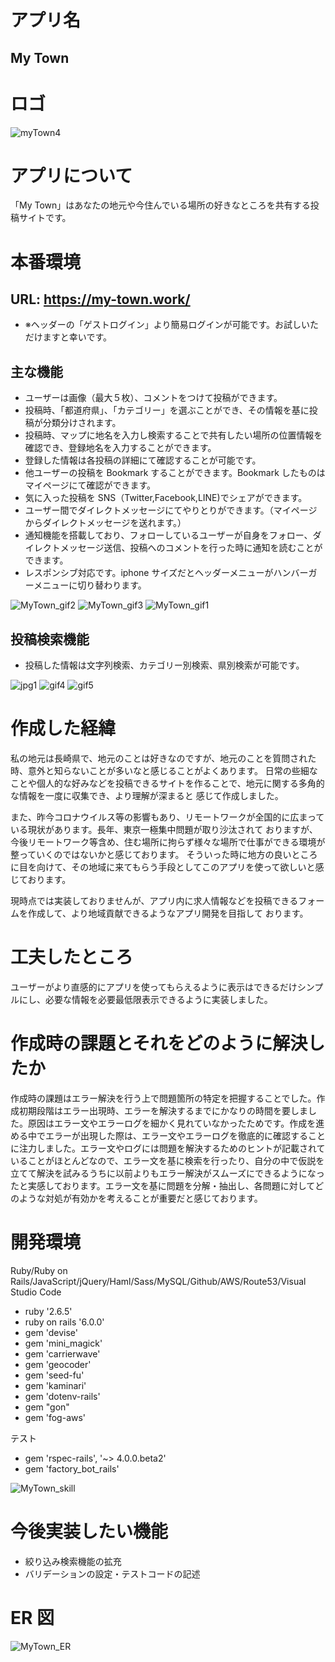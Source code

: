 # アプリ名

## My Town

# ロゴ

![myTown4](https://user-images.githubusercontent.com/66346042/96842708-550daf00-1488-11eb-8193-0f316418a9dc.jpg)

# アプリについて

「My Town」はあなたの地元や今住んでいる場所の好きなところを共有する投稿サイトです。

# 本番環境

## URL: https://my-town.work/

- ※ヘッダーの「ゲストログイン」より簡易ログインが可能です。お試しいただけますと幸いです。

## 主な機能

- ユーザーは画像（最大５枚）、コメントをつけて投稿ができます。
- 投稿時、「都道府県」、「カテゴリー」を選ぶことができ、その情報を基に投稿が分類分けされます。
- 投稿時、マップに地名を入力し検索することで共有したい場所の位置情報を確認でき、登録地名を入力することができます。
- 登録した情報は各投稿の詳細にて確認することが可能です。
- 他ユーザーの投稿を Bookmark することができます。Bookmark したものはマイページにて確認ができます。
- 気に入った投稿を SNS（Twitter,Facebook,LINE)でシェアができます。
- ユーザー間でダイレクトメッセージにてやりとりができます。（マイページからダイレクトメッセージを送れます。）
- 通知機能を搭載しており、フォローしているユーザーが自身をフォロー、ダイレクトメッセージ送信、投稿へのコメントを行った時に通知を読むことができます。
- レスポンシブ対応です。iphone サイズだとヘッダーメニューがハンバーガーメニューに切り替わります。

![MyTown_gif2](https://user-images.githubusercontent.com/66346042/96846885-71601a80-148d-11eb-824f-32dd5a887efa.gif)
![MyTown_gif3](https://user-images.githubusercontent.com/66346042/96847502-3a3e3900-148e-11eb-8f6d-f09578e350bf.gif)
![MyTown_gif1](https://user-images.githubusercontent.com/66346042/96845397-9fdcf600-148b-11eb-971a-0986be09394e.gif)

## 投稿検索機能

- 投稿した情報は文字列検索、カテゴリー別検索、県別検索が可能です。

![jpg1](https://user-images.githubusercontent.com/66346042/89242296-2c6dda00-d63c-11ea-9e31-b430dd97fa27.jpg)
![gif4](https://user-images.githubusercontent.com/66346042/89202005-492ef100-d5ed-11ea-828b-e6f27bbad314.gif)
![gif5](https://user-images.githubusercontent.com/66346042/89202466-f43faa80-d5ed-11ea-9fde-124288e6bddd.gif)

# 作成した経緯

私の地元は長崎県で、地元のことは好きなのですが、地元のことを質問された時、意外と知らないことが多いなと感じることがよくあります。
日常の些細なことや個人的な好みなどを投稿できるサイトを作ることで、地元に関する多角的な情報を一度に収集でき、より理解が深まると
感じて作成しました。

また、昨今コロナウイルス等の影響もあり、リモートワークが全国的に広まっている現状があります。長年、東京一極集中問題が取り沙汰されて
おりますが、今後リモートワーク等含め、住む場所に拘らず様々な場所で仕事ができる環境が整っていくのではないかと感じております。
そういった時に地方の良いところに目を向けて、その地域に来てもらう手段としてこのアプリを使って欲しいと感じております。

現時点では実装しておりませんが、アプリ内に求人情報などを投稿できるフォームを作成して、より地域貢献できるようなアプリ開発を目指して
おります。

# 工夫したところ

ユーザーがより直感的にアプリを使ってもらえるように表示はできるだけシンプルにし、必要な情報を必要最低限表示できるように実装しました。

# 作成時の課題とそれをどのように解決したか

作成時の課題はエラー解決を行う上で問題箇所の特定を把握することでした。作成初期段階はエラー出現時、エラーを解決するまでにかなりの時間を要しました。原因はエラー文やエラーログを細かく見れていなかったためです。作成を進める中でエラーが出現した際は、エラー文やエラーログを徹底的に確認することに注力しました。エラー文やログには問題を解決するためのヒントが記載されていることがほとんどなので、エラー文を基に検索を行ったり、自分の中で仮説を立てて解決を試みるうちに以前よりもエラー解決がスムーズにできるようになったと実感しております。エラー文を基に問題を分解・抽出し、各問題に対してどのような対処が有効かを考えることが重要だと感じております。

# 開発環境

Ruby/Ruby on Rails/JavaScript/jQuery/Haml/Sass/MySQL/Github/AWS/Route53/Visual Studio Code

- ruby '2.6.5'
- ruby on rails '6.0.0'
- gem 'devise'
- gem 'mini_magick'
- gem 'carrierwave'
- gem 'geocoder'
- gem 'seed-fu'
- gem 'kaminari'
- gem 'dotenv-rails'
- gem "gon"
- gem 'fog-aws'

テスト

- gem 'rspec-rails', '~> 4.0.0.beta2'
- gem 'factory_bot_rails'

![MyTown_skill](https://user-images.githubusercontent.com/66346042/96840526-8638b000-1485-11eb-8c12-8b10fbd33a51.png)

# 今後実装したい機能

- 絞り込み検索機能の拡充
- バリデーションの設定・テストコードの記述

# ER 図

![MyTown_ER](https://user-images.githubusercontent.com/66346042/96838608-0b6e9580-1483-11eb-8ba1-efea70d1b600.png)
